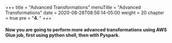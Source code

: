 +++
title = "Advanced Transformations"
menuTitle = "Advanced Transformations"
date = 2020-08-28T08:56:14-05:00
weight = 20
chapter = true
pre = "<b>4. </b>"
+++

#### Now you are going to perform more advanced transformations using AWS Glue job, first using python shell, then with Pyspark.
